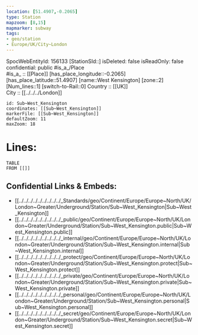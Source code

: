 ```yaml
---
location: [51.4907,-0.2065] 
type: Station 
mapzoom: [8,15] 
mapmarker: subway 
tags:
- geo/station
- Europe/UK/City~London
---
```

SpocWebEntityId: 156133
[StationSId::] 
isDeleted: false
isReadOnly: false
confidential: public
#is_a_/Place  
#is_a_ :: [[Place]] 
[has_place_longitude::-0.2065] 
[has_place_latitude::51.4907] 
[name::West Kensington] 
[zone::2] 
[Num_lines::1] 
[switch-to-Rail::0] 
Country :: [[UK]]  
City :: [[../../../London]]  


```leaflet
id: Sub~West_Kensington
coordinates: [[Sub~West_Kensington]] 
markerFile: [[Sub~West_Kensington]] 
defaultZoom: 11 
maxZoom: 18
```


# Lines: 
```dataview
TABLE 
FROM [[]] 
```

## Confidential Links & Embeds: 
- [[../../../../../../../../../_Standards/geo/Continent/Europe/Europe~North/UK/London~Greater/Underground/Station/Sub~West_Kensington|Sub~West_Kensington]] 
- [[../../../../../../../../../_public/geo/Continent/Europe/Europe~North/UK/London~Greater/Underground/Station/Sub~West_Kensington.public|Sub~West_Kensington.public]] 
- [[../../../../../../../../../_internal/geo/Continent/Europe/Europe~North/UK/London~Greater/Underground/Station/Sub~West_Kensington.internal|Sub~West_Kensington.internal]] 
- [[../../../../../../../../../_protect/geo/Continent/Europe/Europe~North/UK/London~Greater/Underground/Station/Sub~West_Kensington.protect|Sub~West_Kensington.protect]] 
- [[../../../../../../../../../_private/geo/Continent/Europe/Europe~North/UK/London~Greater/Underground/Station/Sub~West_Kensington.private|Sub~West_Kensington.private]] 
- [[../../../../../../../../../_personal/geo/Continent/Europe/Europe~North/UK/London~Greater/Underground/Station/Sub~West_Kensington.personal|Sub~West_Kensington.personal]] 
- [[../../../../../../../../../_secret/geo/Continent/Europe/Europe~North/UK/London~Greater/Underground/Station/Sub~West_Kensington.secret|Sub~West_Kensington.secret]] 
